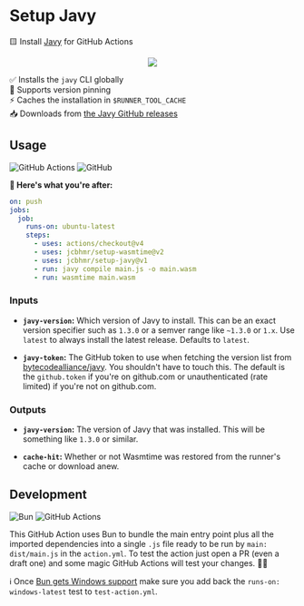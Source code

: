 # Setup Javy

🟨 Install [Javy](https://github.com/bytecodealliance/javy) for GitHub Actions

<p align=center>
  <img src="https://github.com/jcbhmr/setup-javy/assets/61068799/b37a4547-7fdc-4087-a329-cbc133c26c7c">
</p>

✅ Installs the `javy` CLI globally \
📌 Supports version pinning \
⚡ Caches the installation in `$RUNNER_TOOL_CACHE` \
📥 Downloads from [the Javy GitHub releases](https://github.com/bytecodealliance/javy/releases)

## Usage

![GitHub Actions](https://img.shields.io/static/v1?style=for-the-badge&message=GitHub+Actions&color=2088FF&logo=GitHub+Actions&logoColor=FFFFFF&label=)
![GitHub](https://img.shields.io/static/v1?style=for-the-badge&message=GitHub&color=181717&logo=GitHub&logoColor=FFFFFF&label=)

**🚀 Here's what you're after:**

```yml
on: push
jobs:
  job:
    runs-on: ubuntu-latest
    steps:
      - uses: actions/checkout@v4
      - uses: jcbhmr/setup-wasmtime@v2
      - uses: jcbhmr/setup-javy@v1
      - run: javy compile main.js -o main.wasm
      - run: wasmtime main.wasm
```

### Inputs

- **`javy-version`:** Which version of Javy to install. This can be an exact version specifier such as `1.3.0` or a semver range like `~1.3.0` or `1.x`. Use `latest` to always install the latest release. Defaults to `latest`.

- **`javy-token`:** The GitHub token to use when fetching the version list from [bytecodealliance/javy](https://github.com/bytecodealliance/javy/releases). You shouldn't have to touch this. The default is the `github.token` if you're on github.com or unauthenticated (rate limited) if you're not on github.com.

### Outputs

- **`javy-version`:** The version of Javy that was installed. This will be something like `1.3.0` or similar.

- **`cache-hit`:** Whether or not Wasmtime was restored from the runner's cache or download anew.

## Development

![Bun](https://img.shields.io/static/v1?style=for-the-badge&message=Bun&color=000000&logo=Bun&logoColor=FFFFFF&label=)
![GitHub Actions](https://img.shields.io/static/v1?style=for-the-badge&message=GitHub+Actions&color=2088FF&logo=GitHub+Actions&logoColor=FFFFFF&label=)

This GitHub Action uses Bun to bundle the main entry point plus all the imported dependencies into a single `.js` file ready to be run by `main: dist/main.js` in the `action.yml`. To test the action just open a PR (even a draft one) and some magic GitHub Actions will test your changes. 🧙‍♂️

ℹ Once [Bun gets Windows support](https://github.com/oven-sh/bun/issues/43) make sure you add back the `runs-on: windows-latest` test to `test-action.yml`.
